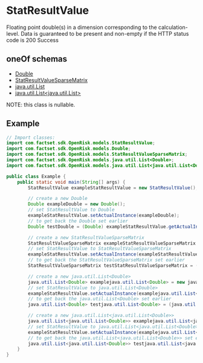 

# StatResultValue

Floating point double(s) in a dimension corresponding to the calculation-level. Data is guaranteed to be present and non-empty if the HTTP status code is 200 Success

## oneOf schemas
* [Double](Double.md)
* [StatResultValueSparseMatrix](StatResultValueSparseMatrix.md)
* [java.util.List<Double>](java.util.List<Double>.md)
* [java.util.List<java.util.List<Double>>](java.util.List<java.util.List<Double>>.md)

NOTE: this class is nullable.

## Example
```java
// Import classes:
import com.factset.sdk.OpenRisk.models.StatResultValue;
import com.factset.sdk.OpenRisk.models.Double;
import com.factset.sdk.OpenRisk.models.StatResultValueSparseMatrix;
import com.factset.sdk.OpenRisk.models.java.util.List<Double>;
import com.factset.sdk.OpenRisk.models.java.util.List<java.util.List<Double>>;

public class Example {
    public static void main(String[] args) {
        StatResultValue exampleStatResultValue = new StatResultValue();

        // create a new Double
        Double exampleDouble = new Double();
        // set StatResultValue to Double
        exampleStatResultValue.setActualInstance(exampleDouble);
        // to get back the Double set earlier
        Double testDouble = (Double) exampleStatResultValue.getActualInstance();

        // create a new StatResultValueSparseMatrix
        StatResultValueSparseMatrix exampleStatResultValueSparseMatrix = new StatResultValueSparseMatrix();
        // set StatResultValue to StatResultValueSparseMatrix
        exampleStatResultValue.setActualInstance(exampleStatResultValueSparseMatrix);
        // to get back the StatResultValueSparseMatrix set earlier
        StatResultValueSparseMatrix testStatResultValueSparseMatrix = (StatResultValueSparseMatrix) exampleStatResultValue.getActualInstance();

        // create a new java.util.List<Double>
        java.util.List<Double> examplejava.util.List<Double> = new java.util.List<Double>();
        // set StatResultValue to java.util.List<Double>
        exampleStatResultValue.setActualInstance(examplejava.util.List<Double>);
        // to get back the java.util.List<Double> set earlier
        java.util.List<Double> testjava.util.List<Double> = (java.util.List<Double>) exampleStatResultValue.getActualInstance();

        // create a new java.util.List<java.util.List<Double>>
        java.util.List<java.util.List<Double>> examplejava.util.List<java.util.List<Double>> = new java.util.List<java.util.List<Double>>();
        // set StatResultValue to java.util.List<java.util.List<Double>>
        exampleStatResultValue.setActualInstance(examplejava.util.List<java.util.List<Double>>);
        // to get back the java.util.List<java.util.List<Double>> set earlier
        java.util.List<java.util.List<Double>> testjava.util.List<java.util.List<Double>> = (java.util.List<java.util.List<Double>>) exampleStatResultValue.getActualInstance();
    }
}
```


